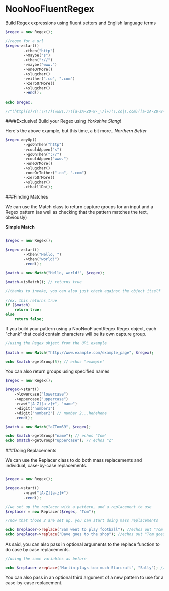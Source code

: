 NooNooFluentRegex
=================

Build Regex expressions using fluent setters and English language terms

```php
$regex = new Regex();

//regex for a url
$regex->start()
		->then("http")
		->maybe("s")
		->then("://")
		->maybe("www.")
		->oneOrMore()
		->slugchar()
		->either(".co", ".com")
		->zeroOrMore()
		->slugchar()
		->end();
		
echo $regex;

//^(http)(s)?(\:\/\/)(www\.)?([a-zA-Z0-9-_\/]+)(\.co|\.com)([a-zA-Z0-9-_\/]*)$
```

####Exclusive! Build your Regex using _Yorkshire Slang!_

Here's the above example, but this time, a bit more..._~~Northern~~ Better_

```php
$regex->eyUp()
		->goOnThen("http")
		->couldAppen("s")
		->goOnThen("://")
		->couldAppen("www.")
		->oneOrMore()
		->slugchar()
		->oneOrTother(".co", ".com")
		->zeroOrMore()
		->slugchar()
		->thatllDo();
```

###Finding Matches

We can use the Match class to return capture groups for an input and a Regex pattern (as well as checking that the pattern matches the text, obviously)

__Simple Match__

```php

$regex = new Regex();

$regex->start()
		->then("Hello, ")
		->then("world!")
		->end();

$match = new Match("Hello, world!", $regex);

$match->isMatch(); // returns true

//thanks to invoke, you can also just check against the object itself

//ex. this returns true
if ($match)
	return true;
else
	return false;
```

If you build your pattern using a NooNooFluentRegex Regex object, each "chunk" that could contain characters will be its own capture group.

```php
//using the Regex object from the URL example

$match = new Match("http://www.example.com/example_page", $regex);

echo $match->getGroup(5); // echos "example"
```
You can also return groups using specified names

```php
$regex = new Regex();

$regex->start()
	->lowercase("lowercase")
	->uppercase("uppercase")
	->raw("[A-Z][a-z]+", "name")
	->digit("number1")
	->digit("number2") // number 2...hehehehe
	->end();

$match = new Match("aZTom69", $regex);

echo $match->getGroup("name"); // echos "Tom"
echo $match->getGroup("uppercase"); // echos "Z"

```
###Doing Replacements

We can use the Replacer class to do both mass replacements and individual, case-by-case replacements.

```php

$regex = new Regex();

$regex->start()
		->raw("[A-Z][a-z]+")
		->end();

//we set up the replacer with a pattern, and a replacement to use
$replacer = new Replacer($regex, "Tom");

//now that those 2 are set up, you can start doing mass replacements

echo $replacer->replace("Sam went to play football"); //echos out "Tom went to play football";
echo $replacer->replace("Dave goes to the shop"); //echos out "Tom goes to the shop";
```

As said, you can also pass in optional arguments to the replace function to do case by case replacements.

```php
//using the same variables as before

echo $replacer->replace("Martin plays too much Starcraft", "Sally"); //echos out "Sally plays too much Starcraft";
```

You can also pass in an optional third argument of a new pattern to use for a case-by-case replacement.